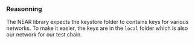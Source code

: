 ### Reasonning

The NEAR library expects the keystore folder to contains keys for various networks.
To make it easier, the keys are in the `local` folder which is also our network
for our test chain.